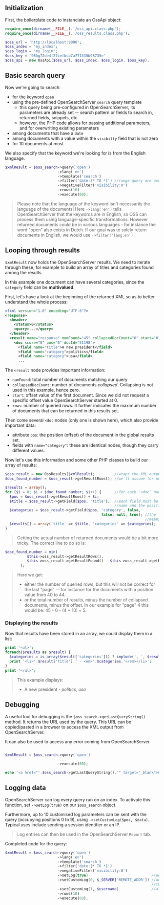 ## Initialization
First, the boilerplate code to instanciate an OssApi object:

```php 
require_once(dirname(__FILE__).'/oss_api.class.php');
require_once(dirname(__FILE__).'/oss_results.class.php');

$oss_url = 'http://localhost:9090';
$oss_index = 'my_index';
$oss_login = 'my_login';
$oss_key = '98hg72de4f27cefbcb7a771335b98735e'
$oss_api = new OssApi($oss_url, $oss_index, $oss_login, $oss_key);
```

## Basic search query
Now we're going to search:
* for the keyword `open`
* using the pre-defined OpenSearchServer `search` query template
  * this query being pre-configured in OpenSearchServer, its parameters are already set -- search pattern or fields to search in, returned fields, snippets, etc. 
  * however, the PHP code allows for passing additional parameters, and for overwriting existing parameters
* among documents that have a `date`
* among documents with a value within the `visibilty` field that is not zero
* for 10 documents at most

We also specify that the keyword we're looking for is from the English language.

```php
$xmlResult = $oss_search->query('open')
                        ->lang('en')
                        ->template('search')
                        ->filter('date:[* TO *]') //range query are used here. See the Lucene syntax information at http://lucene.apache.org/core/2_9_4/queryparsersyntax.html
                        ->negativeFilter('visibility:0') 
                        ->rows(10)
                        ->execute(60);
```

> Please note that the language of the keyword isn't necessarily the language of the documents! Here `->lang('en')` tells OpenSearchServer that the keywords are in English, so OSS can process them using language-specific transformations. However returned documents could be in various languages - for instance the word "open" also exists in Dutch.
> If our goal was to solely return documents in English, we would use `->filter('lang:en')` .


## Looping through results

`$xmlResult` now holds the OpenSearchServer results. We need to iterate through these, for example to build an array of titles and categories found among the results.

In this example one document can have several categories, since the `category` field can be **multivalued**.

First, let's have a look at the beginning of the returned XML so as to better understand the whole process:
```xml
<?xml version="1.0" encoding="UTF-8"?>
<response>
  <header>
    <status>0</status>
    <query>...</query>
  </header>
  <result name="response" numFound="45" collapsedDocCount="0" start="0" rows="10" maxScore="6,932" time="1">
    <doc score="0" pos="0" docId="51198">
      <field name="title">A new president</field>
      <field name="category">politics</field>
      <field name="category">usa</field>
      ...
```

The `<result` node provides important information:
* `numFound`: total number of documents matching our query
* `collapsedDocCount`: number of documents _collapsed_. Collapsing is not used in this example, hence zero.
* `start`: offset value of the first document. Since we did not request a specific offset value OpenSearchServer started at 0.
* `rows`: number of queried rows. It further indicates the maximum number of documents that can be returned in this results set.

Then come several `<doc` nodes (only one is shown here), which also provide important data:
* attribute `pos`: the position (offset) of the document in the global results set.
* fields with `name="category"`: these are identical nodes, though they carry different values.

Now let's use this information and some other PHP classes to build our array of results:

```php
$oss_result = new OssResults($xmlResult);         //wraps the XML output into a specific object
$doc_found_number = $oss_result->getResultRows(); //we'll assume for now that the number of results is the number of returned rows

$results = array();
for ($i = 0; $i < $doc_found_number; $i++) {      //for each `<doc` node in the results set:
  $pos = $oss_result->getResultRows() + $i;
  $title = $oss_result->getField($pos, 'title');  //each field must be accessed with its 
                                                  //name and the position of the document in the results set
  $categories = $oss_result->getField($pos, 'category', false, 
                                            false, null, true); //the last 'true' in this sequence 
                                                                //means that we're requesting every value within the multivalued 'category' field.
  $results[] = array('title' => $title, 'categories' => $categories);
}
```

> Getting the actual number of returned documents would be a bit more tricky. The correct line to do so is:
```php
$doc_found_number = min(
          $this->oss_result->getResultRows(), 
          $this->oss_result->getResultFound() - $this->oss_result->getResultCollapsedCount() - $startOffset
       );
```
> Here we get:
> * either the number of queried rows, but this will not be correct for the last "page" -- for instance for the documents with a position value from 40 to 44.
> * or the total number of results, minus the number of collapsed documents, minus the offset. In our example for "page" 4 this would be: 45 - 0 - (4 * 10) = 5.

### Displaying the results

Now that results have been stored in an array, we could display them in a list:

```php
print '<ul>';
foreach($results as $result) {
  $categories = is_array($result['categories'])) ? implode(', ', $result['categories']) : $result['categories'];
  print '<li>'.$result['title'].' - <em>'.$categories.'</em></li>';
}
print '</ul>';
```

> This example displays:
>
> * A new president - _politics_, _usa_

## Debugging

A useful tool for debugging is the `$oss_search->getLastQueryString()` method. It returns the URL used by the query. This URL can be copied/pasted in a browser to access the XML output from OpenSearchServer. 

It can also be used to access any error coming from OpenSearchServer.

```php

$xmlResult = $oss_search->query('open')
                         ...
                        ->execute(60);

echo '<a href="'.$oss_search->getLastQueryString().'" target="_blank">Click to view OSS output</a>';
```


## Logging data

OpenSearchServer can log every query run on an index. To activate this function, set `->setLog(true)` on our `$oss_search` object.

Furthermore, up to 10 customised log parameters can be sent with the query (occupying positions 0 to 9), using `->setCustomLog($pos, $data)`. Typical uses include sending a session identifier or an IP.

> Log entries can then be used in the OpenSearchServer `Report` tab.

Completed code for the query:

```php
$xmlResult = $oss_search->query('open')
                        ->lang('en')
                        ->template('search')
                        ->filter('date:[* TO *]') 
                        ->negativeFilter('visibility:0') 
                        ->setLog(true)                             //activates the logging of the query
                        ->setCustomLog(0, $_SERVER['REMOTE_ADDR']) //adds the IP of the client (basic IP retrieval 
                                                                   //that does not handle any 'x_forwarded_for' parameter)
                        ->setCustomLog(1, $username)               //also sends an imaginary username
                        ->rows(10)
                        ->execute(60);
```
